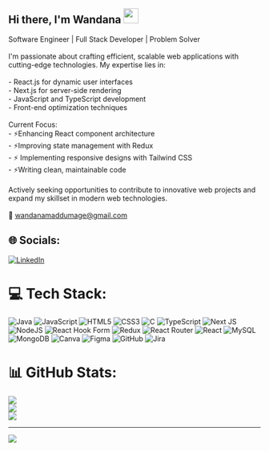## Hi there, I'm Wandana <img src="https://raw.githubusercontent.com/MartinHeinz/MartinHeinz/master/wave.gif" width="30px" height="30px">
Software Engineer | Full Stack Developer | Problem Solver<br><br>I'm passionate about crafting efficient, scalable web applications with cutting-edge technologies. My expertise lies in:<br><br>- React.js for dynamic user interfaces<br>- Next.js for server-side rendering<br>- JavaScript and TypeScript development<br>- Front-end optimization techniques<br><br>Current Focus:<br>- ⚡Enhancing React component architecture<br>- ⚡Improving state management with Redux<br>- ⚡ Implementing responsive designs with Tailwind CSS<br>- ⚡Writing clean, maintainable code<br><br>Actively seeking opportunities to contribute to innovative web projects and expand my skillset in modern web technologies.<br><br>📧 wandanamaddumage@gmail.com 


## 🌐 Socials:
[![LinkedIn](https://img.shields.io/badge/LinkedIn-%230077B5.svg?logo=linkedin&logoColor=white)](https://linkedin.com/in/https://www.linkedin.com/in/wandana-maddumage-a923071ba/) 

# 💻 Tech Stack:
![Java](https://img.shields.io/badge/java-%23ED8B00.svg?style=flat-square&logo=openjdk&logoColor=white) ![JavaScript](https://img.shields.io/badge/javascript-%23323330.svg?style=flat-square&logo=javascript&logoColor=%23F7DF1E) ![HTML5](https://img.shields.io/badge/html5-%23E34F26.svg?style=flat-square&logo=html5&logoColor=white) ![CSS3](https://img.shields.io/badge/css3-%231572B6.svg?style=flat-square&logo=css3&logoColor=white) ![C](https://img.shields.io/badge/c-%2300599C.svg?style=flat-square&logo=c&logoColor=white) ![TypeScript](https://img.shields.io/badge/typescript-%23007ACC.svg?style=flat-square&logo=typescript&logoColor=white) ![Next JS](https://img.shields.io/badge/Next-black?style=flat-square&logo=next.js&logoColor=white) ![NodeJS](https://img.shields.io/badge/node.js-6DA55F?style=flat-square&logo=node.js&logoColor=white) ![React Hook Form](https://img.shields.io/badge/React%20Hook%20Form-%23EC5990.svg?style=flat-square&logo=reacthookform&logoColor=white) ![Redux](https://img.shields.io/badge/redux-%23593d88.svg?style=flat-square&logo=redux&logoColor=white) ![React Router](https://img.shields.io/badge/React_Router-CA4245?style=flat-square&logo=react-router&logoColor=white) ![React](https://img.shields.io/badge/react-%2320232a.svg?style=flat-square&logo=react&logoColor=%2361DAFB) ![MySQL](https://img.shields.io/badge/mysql-4479A1.svg?style=flat-square&logo=mysql&logoColor=white) ![MongoDB](https://img.shields.io/badge/MongoDB-%234ea94b.svg?style=flat-square&logo=mongodb&logoColor=white) ![Canva](https://img.shields.io/badge/Canva-%2300C4CC.svg?style=flat-square&logo=Canva&logoColor=white) ![Figma](https://img.shields.io/badge/figma-%23F24E1E.svg?style=flat-square&logo=figma&logoColor=white) ![GitHub](https://img.shields.io/badge/github-%23121011.svg?style=flat-square&logo=github&logoColor=white) ![Jira](https://img.shields.io/badge/jira-%230A0FFF.svg?style=flat-square&logo=jira&logoColor=white)
# 📊 GitHub Stats:
![](https://github-readme-stats.vercel.app/api?username=wandanamaddumage&theme=dark&hide_border=false&include_all_commits=false&count_private=false)<br/>
![](https://github-readme-streak-stats.herokuapp.com/?user=wandanamaddumage&theme=dark&hide_border=false)<br/>
![](https://github-readme-stats.vercel.app/api/top-langs/?username=wandanamaddumage&theme=dark&hide_border=false&include_all_commits=false&count_private=false&layout=compact)

---
[![](https://visitcount.itsvg.in/api?id=wandanamaddumage&icon=0&color=0)](https://visitcount.itsvg.in)

<!-- Proudly created with GPRM ( https://gprm.itsvg.in ) -->

